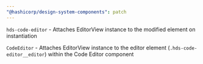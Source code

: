 ```yaml
---
"@hashicorp/design-system-components": patch
---
```


`hds-code-editor` - Attaches EditorView instance to the modified element on instantiation

`CodeEditor` - Attaches EditorView instance to the editor element (`.hds-code-editor__editor`) within the Code Editor component